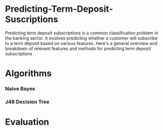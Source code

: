 # Predicting-Term-Deposit-Suscriptions
Predicting term deposit subscriptions is a common classification problem in the banking sector. It involves predicting whether a customer will subscribe to a term deposit based on various features. Here's a general overview and breakdown of relevant features and methods for predicting term deposit subscriptions

# Algorithms
### Naive Bayes
### J48 Decision Tree


# Evaluation
